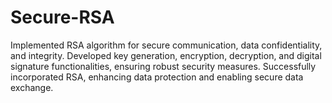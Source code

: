 # Secure-RSA

Implemented RSA algorithm for secure communication, data confidentiality, and integrity.
Developed key generation, encryption, decryption, and digital signature functionalities, ensuring robust security
measures.
Successfully incorporated RSA, enhancing data protection and enabling secure data exchange.
